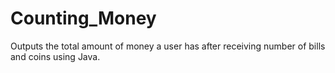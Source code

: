# Counting_Money
Outputs the total amount of money a user has after receiving number of bills and coins using Java.
